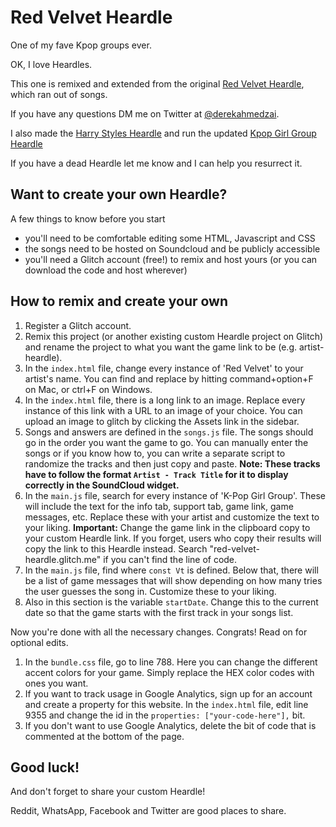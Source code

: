 # Red Velvet Heardle

One of my fave Kpop groups ever.

OK, I love Heardles.

This one is remixed and extended from the original [Red Velvet Heardle](https://rvheardle.me/), which ran out of songs.

If you have any questions DM me on Twitter at [@derekahmedzai](https://twitter.com/derekahmedzai).

I also made the [Harry Styles Heardle](https://harry-styles-heardle.glitch.me) and run the updated [Kpop Girl Group Heardle](https://kpopgg-heardle-round2.glitch.me/)

If you have a dead Heardle let me know and I can help you resurrect it.

## Want to create your own Heardle?

A few things to know before you start

- you'll need to be comfortable editing some HTML, Javascript and CSS
- the songs need to be hosted on Soundcloud and be publicly accessible
- you'll need a Glitch account (free!) to remix and host yours (or you can download the code and host wherever)

## How to remix and create your own

1. Register a Glitch account.
2. Remix this project (or another existing custom Heardle project on Glitch) and rename the project to what you want the game link to be (e.g. artist-heardle).
3. In the `index.html` file, change every instance of 'Red Velvet' to your artist's name. You can find and replace by hitting command+option+F on Mac, or ctrl+F on Windows.
4. In the `index.html` file, there is a long link to an image. Replace every instance of this link with a URL to an image of your choice. You can upload an image to glitch by clicking the Assets link in the sidebar.
5. Songs and answers are defined in the `songs.js` file. The songs should go in the order you want the game to go. You can manually enter the songs or if you know how to, you can write a separate script to randomize the tracks and then just copy and paste. **Note: These tracks have to follow the format `Artist - Track Title` for it to display correctly in the SoundCloud widget.**
6. In the `main.js` file, search for every instance of 'K-Pop Girl Group'. These will include the text for the info tab, support tab, game link, game messages, etc. Replace these with your artist and customize the text to your liking. **Important:** Change the game link in the clipboard copy to your custom Heardle link. If you forget, users who copy their results will copy the link to this Heardle instead. Search "red-velvet-heardle.glitch.me" if you can't find the line of code.
7. In the `main.js` file, find where `const Vt` is defined. Below that, there will be a list of game messages that will show depending on how many tries the user guesses the song in. Customize these to your liking.
8. Also in this section is the variable `startDate`. Change this to the current date so that the game starts with the first track in your songs list.

Now you're done with all the necessary changes. Congrats! Read on for optional edits.

1. In the `bundle.css` file, go to line 788. Here you can change the different accent colors for your game. Simply replace the HEX color codes with ones you want.
2. If you want to track usage in Google Analytics, sign up for an account and create a property for this website. In the `index.html` file, edit line 9355 and change the id in the `properties: ["your-code-here"],` bit.
3. If you don't want to use Google Analytics, delete the bit of code that is commented at the bottom of the page.

## Good luck! 

And don't forget to share your custom Heardle! 

Reddit, WhatsApp, Facebook and Twitter are good places to share.
